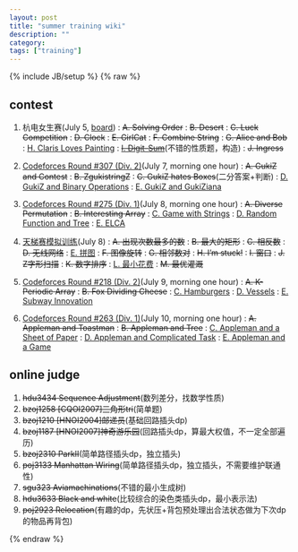 ```yaml
---
layout: post
title: "summer training wiki"
description: ""
category: 
tags: ["training"]
---
```

{% include JB/setup %}
{% raw %}

## contest

1. 杭电女生赛(July 5, [board][1])
:  <del>A. Solving Order</del>
:  <del>B. Desert</del>
:  <del>C. Luck Competition</del>
:  <del>D. Clock</del>
:  <del>E. GirlCat</del>
:  <del>F. Combine String</del>
:  <del>G. Alice and Bob</del>
:  [H. Claris Loves Painting][2]
:  <del>[I. Digit-Sum][3]</del>(不错的性质题，构造)
:  <del>J. Ingress</del>

2. [Codeforces Round #307 (Div. 2)][4](July 7, morning one hour)
:  <del>A. GukiZ and Contest</del>
:  <del>B. ZgukistringZ</del>
:  <del>C. GukiZ hates Boxes</del>(二分答案+判断)
:  [D. GukiZ and Binary Operations][5]
:  [E. GukiZ and GukiZiana][6]

3. [Codeforces Round #275 (Div. 1)][7](July 8, morning one hour)
:  <del>A. Diverse Permutation</del>
:  <del>B. Interesting Array</del>
:  [C. Game with Strings][8]
:  [D. Random Function and Tree][9]
:  [E. ELCA][10]

4. [天梯赛模拟训练][11](July 8)
:  <del>A. 出现次数最多的数</del>
:  <del>B. 最大的矩形</del>
:  <del>C. 相反数</del>
:  <del>D. 无线网络</del>
:  [E. 拼图][12]
:  <del>F. 图像旋转</del>
:  <del>G. 相邻数对</del>
:  <del>H. I’m stuck!</del>
:  <del>I. 窗口</del>
:  <del>J. Z字形扫描</del>
:  <del>K. 数字排序</del>
:  [L. 最小花费][13]
:  <del>M. 最优灌溉</del>

5. [Codeforces Round #218 (Div. 2)][14](July 9, morning one hour)
:  <del>A. K-Periodic Array</del>
:  <del>B. Fox Dividing Cheese</del>
:  [C. Hamburgers][15]
:  [D. Vessels][16]
:  [E. Subway Innovation][17]

6. [Codeforces Round #263 (Div. 1)][18](July 10, morning one hour)
:  <del>A. Appleman and Toastman</del>
:  <del>B. Appleman and Tree</del>
:  [C. Appleman and a Sheet of Paper][19]
:  [D. Appleman and Complicated Task][20]
:  [E. Appleman and a Game][21]

## online judge

1. <del>hdu3434 Sequence Adjustment</del>(数列差分，找数学性质)
2. <del>bzoj1258 [CQOI2007]三角形tri</del>(简单题)
3. <del>bzoj1210 [HNOI2004]邮递员</del>(基础回路插头dp)
4. <del>bzoj1187 [HNOI2007]神奇游乐园</del>(回路插头dp，算最大权值，不一定全部遍历)
5. <del>bzoj2310 ParkII</del>(简单路径插头dp，独立插头)
6. <del>poj3133 Manhattan Wiring</del>(简单路径插头dp，独立插头，不需要维护联通性)
7. <del>sgu323 Aviamachinations</del>(不错的最小生成树)
8. <del>hdu3633 Black and white</del>(比较综合的染色类插头dp，最小表示法)
9. <del>poj2923 Relocation</del>(有趣的dp，先状压+背包预处理出合法状态做为下次dp的物品再背包)


[1]: http://bestcoder.hdu.edu.cn/board.php#rd?sukey=3997c0719f151520f32ee4b650be1e9d6bdf8665cd7627c1916651d35e1efabf4f27d36b060e39fd6ab609c464469fa7
[2]: http://acm.hdu.edu.cn/showproblem.php?pid=5709
[3]: http://acm.hdu.edu.cn/showproblem.php?pid=5710

[4]: http://codeforces.com/contest/551
[5]: http://codeforces.com/contest/551/problem/D
[6]: http://codeforces.com/contest/551/problem/E

[7]: http://codeforces.com/contest/482
[8]: http://codeforces.com/contest/482/problem/C
[9]: http://codeforces.com/contest/482/problem/D
[10]: http://codeforces.com/contest/482/problem/E

[11]: https://njoj.org/Contest/829/
[12]: https://njoj.org/Contest/829/E/
[13]: https://njoj.org/Contest/829/L/

[14]: http://codeforces.com/contest/371
[15]: http://codeforces.com/contest/371/problem/C
[16]: http://codeforces.com/contest/371/problem/D
[17]: http://codeforces.com/contest/371/problem/E

[18]: http://codeforces.com/contest/371/problem/D
[19]: http://codeforces.com/contest/461/problem/C
[20]: http://codeforces.com/contest/461/problem/D
[21]: http://codeforces.com/contest/461/problem/E

{% endraw %}

